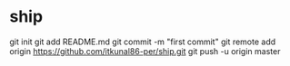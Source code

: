 # ship
git init
git add README.md
git commit -m "first commit"
git remote add origin https://github.com/itkunal86-per/ship.git
git push -u origin master
